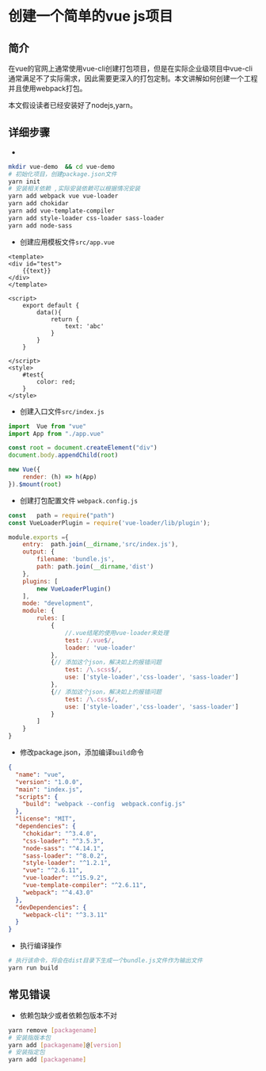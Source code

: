# 创建一个简单的vue js项目


## 简介

在vue的官网上通常使用vue-cli创建打包项目，但是在实际企业级项目中vue-cli通常满足不了实际需求，因此需要更深入的打包定制。本文讲解如何创建一个工程并且使用webpack打包。

本文假设读者已经安装好了nodejs,yarn。


## 详细步骤 

*  

```bash 
mkdir vue-demo  && cd vue-demo
# 初始化项目，创建package.json文件
yarn init 
# 安装相关依赖 ,实际安装依赖可以根据情况安装
yarn add webpack vue vue-loader
yarn add chokidar 
yarn add vue-template-compiler
yarn add style-loader css-loader sass-loader
yarn add node-sass 

```

* 创建应用模板文件``src/app.vue``

```vue 
<template>
<div id="test">
    {{text}}
</div>
</template>

<script>
    export default {
        data(){
            return {
                text: 'abc'
            }
        }
    }

</script>
<style>
    #test{
        color: red;
    }
</style>
```

* 创建入口文件``src/index.js``

```js
import  Vue from "vue"
import App from "./app.vue"

const root = document.createElement("div")
document.body.appendChild(root)

new Vue({
    render: (h) => h(App)
}).$mount(root)
```

* 创建打包配置文件 ``webpack.config.js``

```js
const   path = require("path")
const VueLoaderPlugin = require('vue-loader/lib/plugin');

module.exports ={
    entry:  path.join(__dirname,'src/index.js'),
    output: {
        filename: 'bundle.js',
        path: path.join(__dirname,'dist')
    },
    plugins: [
        new VueLoaderPlugin()
    ],
    mode: "development",
    module: {
        rules: [
            {
                //.vue结尾的使用vue-loader来处理
                test: /.vue$/,
                loader: 'vue-loader'
            },
            {// 添加这个json，解决如上的报错问题
                test: /\.scss$/,
                use: ['style-loader','css-loader', 'sass-loader']
            },
            {// 添加这个json，解决如上的报错问题
                test: /\.css$/,
                use: ['style-loader','css-loader', 'sass-loader']
            }
        ]
    }
}
```

* 修改package.json，添加编译``build``命令  

```json
{
  "name": "vue",
  "version": "1.0.0",
  "main": "index.js",
  "scripts": {
    "build": "webpack --config  webpack.config.js"
  },
  "license": "MIT",
  "dependencies": {
    "chokidar": "^3.4.0",
    "css-loader": "^3.5.3",
    "node-sass": "^4.14.1",
    "sass-loader": "^8.0.2",
    "style-loader": "^1.2.1",
    "vue": "^2.6.11",
    "vue-loader": "^15.9.2",
    "vue-template-compiler": "^2.6.11",
    "webpack": "^4.43.0"
  },
  "devDependencies": {
    "webpack-cli": "^3.3.11"
  }
}

```

* 执行编译操作 

```bash 
# 执行该命令，将会在dist目录下生成一个bundle.js文件作为输出文件
yarn run build 
```


## 常见错误

* 依赖包缺少或者依赖包版本不对  

```bash 
yarn remove [packagename]
# 安装指版本包
yarn add [packagename]@[version]
# 安装指定包
yarn add [packagename]

```